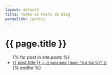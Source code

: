 ```yaml
---
layout: default
title: Todos os Posts do Blog
permalink: /posts/
---
```


<h1>{{ page.title }}</h1>

<div class="post-list">
  <ul>
  {% for post in site.posts %}
    <li>
      <a href="{{ post.url | relative_url }}">{{ post.title }}
      <small>— {{ post.date | date: "%d %b %Y" }}</small>
      </a>
    </li>
  {% endfor %}
  </ul>
</div>
